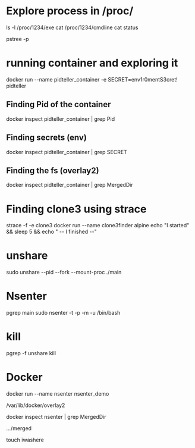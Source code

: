 
 # Explore process in /proc/

 ls -l /proc/1234/exe
 cat /proc/1234/cmdline
 cat status

 pstree -p


# running container and exploring it

docker run --name pidteller_container -e SECRET=env1r0mentS3cret! pidteller

## Finding Pid of the container

docker inspect pidteller_container | grep Pid

## Finding secrets (env)

docker inspect pidteller_container | grep SECRET


## Finding the fs (overlay2)

docker inspect pidteller_container | grep MergedDir



# Finding clone3 using strace 

strace -f -e clone3 docker run --name clone3finder alpine echo "I started" && sleep 5 && echo " -- I finished --"


 # unshare
sudo unshare --pid --fork --mount-proc ./main


 # Nsenter
 pgrep main
 sudo nsenter -t <PID> -p -m -u /bin/bash


# kill
pgrep -f unshare
kill <id>


# Docker

docker run --name nsenter nsenter_demo

/var/lib/docker/overlay2

 docker inspect nsenter | grep MergedDir

 .../merged


 touch iwashere

 
